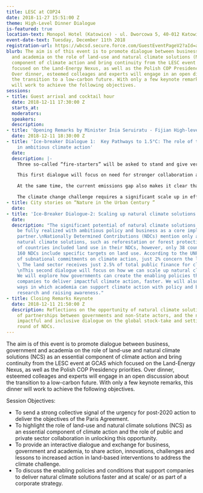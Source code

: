 ```yaml
---
title: LESC at COP24
date: 2018-11-27 15:51:00 Z
theme: High-Level Dinner Dialogue
is-featured: true
location-text: Monopol Hotel (Katowice) - ul. Dworcowa 5, 40-012 Katowice, Poland
event-date-text: Tuesday, December 11th 2018
registration-url: https://wbcsd.secure.force.com/GuestEventPageV2?aId=a5s0N0000011jHZ
blurb: The aim is of this event is to promote dialogue between business, government
  and academia on the role of land-use and natural climate solutions (NCS) as an essential
  component of climate action and bring continuity from the LESC event at GCAS which
  focused on the Land-Energy Nexus, as well as the Polish COP Presidency priorities.
  Over dinner, esteemed colleages and experts will engage in an open discussion about
  the transition to a low-carbon future. With only a few keynote remarks, this dinner
  will work to achieve the following objectives.
sessions:
- title: Guest arrival and cocktail hour
  date: 2018-12-11 17:30:00 Z
  starts_at: 
  moderators: 
  speakers: 
  description: 
- title: 'Opening Remarks by Minister Inia Seruiratu - Fijian High-level Climate Champion  '
  date: 2018-12-11 18:30:00 Z
- title: 'Ice-breaker Dialogue 1:  Key Pathways to 1.5°C: The role of the land sector
    in ambitious climate action'
  date: 
  description: |-
    Three so-called “fire-starters” will be asked to stand and give very brief remarks for group input and discussion. Then all participants are welcome to input their thoughts and ideas as they are called upon by the moderator to add to the dialogue. Each speaker will be asked to stand up where they are seated, introduce themselves and contribute with an insight, remark, question or suggestion.

    This first dialogue will focus on need for stronger collaboration and increased climate action by public and private sector.

    At the same time, the current emissions gap also makes it clear that we need to be investing in new innovations to supplement what is possible using existing solutions.

    The climate change challenge requires a significant scale up in efforts across deploying existing and developing new solutions. We encourage a dialogue on practical next steps to ensure innovative solutions are implemented on the ground, in a spirit of collaboration.
- title: City stories on “Nature in the Urban Century ”
  date: 
- title: 'Ice-Breaker Dialogue-2: Scaling up natural climate solutions'
  date: 
  description: "The significant potential of natural climate solutions (NCS) can only
    be fully realized with ambitious policy and business as a core implementation
    partner.\nNationally Determined Contributions (NDCs) mention only a handful of
    natural climate solutions, such as reforestation or forest protection. A majority
    of countries included land use in their NDCs, however, only 38 countries out of
    160 NDCs include specific targets on land use. According to the UNFCCC NAZCA database
    of subnational commitments on climate action, just 2% concern the land sector.
    \ The land sector receives just 2.5% of total public finance for climate mitigation.\n
    \nThis second dialogue will focus on how we can scale up natural climate solutions.
    We will explore how governments can create the enabling policies that support
    companies to deliver impactful climate action, faster. We will also identify the
    ways in which academia can support climate action with policy and business relevant
    research and raising awareness."
- title: Closing Remarks Keynote
  date: 2018-12-11 21:50:00 Z
  description: Reflections on the opportunity of natural climate solutions, the role
    of partnerships between governments and non-State actors, and the need for a structured,
    impactful and inclusive dialogue on the global stock-take and setting the next
    round of NDCs.
---
```


The aim is of this event is to promote dialogue between business, government and academia on the role of land-use and natural climate solutions (NCS) as an essential component of climate action and bring continuity from the LESC event at GCAS which focused on the Land-Energy Nexus, as well as the Polish COP Presidency priorities. Over dinner, esteemed colleages and experts will engage in an open discussion about the transition to a low-carbon future. With only a few keynote remarks, this dinner will work to achieve the following objectives.

Session Objectives:
* To send a strong collective signal of the urgency for post-2020 action to deliver the objectives of the Paris Agreement.
* To highlight the role of land-use and natural climate solutions (NCS) as an essential component of climate action and the role of public and private sector collaboration in unlocking this opportunity.
* To provide an interactive dialogue and exchange for business, government and academia, to share action, innovations, challenges and lessons to increased action in land-based interventions to address the climate challenge.
* To discuss the enabling policies and conditions that support companies to deliver natural climate solutions faster and at scale/ or as part of a corporate strategy.
